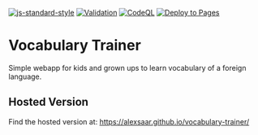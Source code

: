 [![js-standard-style](https://img.shields.io/badge/code%20style-standard-brightgreen.svg)](http://standardjs.com)
[![Validation](https://github.com/alexsaar/vocabulary-trainer/actions/workflows/run-tests.yaml/badge.svg)](https://github.com/alexsaar/vocabulary-trainer/actions/workflows/run-tests.yaml)
[![CodeQL](https://github.com/alexsaar/vocabulary-trainer/actions/workflows/codeql.yml/badge.svg)](https://github.com/alexsaar/vocabulary-trainer/actions/workflows/codeql.yml)
[![Deploy to Pages](https://github.com/alexsaar/vocabulary-trainer/actions/workflows/static.yml/badge.svg)](https://github.com/alexsaar/vocabulary-trainer/actions/workflows/static.yml)

# Vocabulary Trainer
Simple webapp for kids and grown ups to learn vocabulary of a foreign language.

## Hosted Version

Find the hosted version at: https://alexsaar.github.io/vocabulary-trainer/
